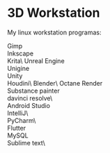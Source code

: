 # 3D Workstation
My linux workstation programas:

Gimp\
Inkscape\
Krita\ 
Unreal Engine\
Unigine\
Unity\
Houdini\ 
Blender\ 
Octane Render\
Substance painter\
davinci resolve\			
Android Studio\
IntelliJ\	
PyCharm\		
Flutter\
MySQL\
Sublime text\
